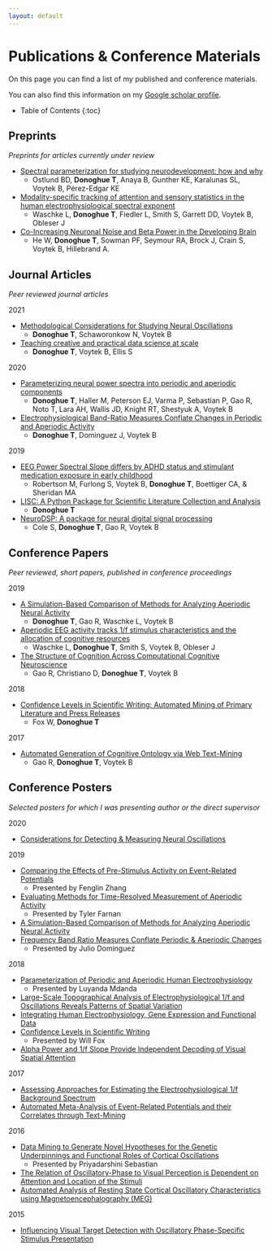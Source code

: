 ```yaml
---
layout: default
---
```


# Publications & Conference Materials

On this page you can find a list of my published and conference materials.

You can also find this information on my
[Google scholar profile](https://scholar.google.com/citations?user=pxZ6AdsAAAAJ&hl=en).

* Table of Contents
{:toc}

## Preprints

*Preprints for articles currently under review*
- [Spectral parameterization for studying neurodevelopment: how and why](https://doi.org/10.31234/osf.io/btqyk)
    - Ostlund BD, **Donoghue T**, Anaya B, Gunther KE, Karalunas SL, Voytek B, Pérez-Edgar KE
- [Modality-specific tracking of attention and sensory statistics in the human electrophysiological spectral exponent](https://doi.org/10.1101/2021.01.13.426522)
    - Waschke L, **Donoghue T**, Fiedler L, Smith S, Garrett DD, Voytek B, Obleser J
- [Co-Increasing Neuronal Noise and Beta Power in the Developing Brain](https://doi.org/10.1101/839258)
    - He W, **Donoghue T**, Sowman PF, Seymour RA, Brock J, Crain S, Voytek B, Hillebrand A.

## Journal Articles

*Peer reviewed journal articles*

2021
- [Methodological Considerations for Studying Neural Oscillations]( https://doi.org/10.1111/ejn.15361)
    - **Donoghue T**, Schaworonkow N, Voytek B
- [Teaching creative and practical data science at scale](https://doi.org/10.1080/10691898.2020.1860725)
    - **Donoghue T**, Voytek B, Ellis S

2020
- [Parameterizing neural power spectra into periodic and aperiodic components](https://doi.org/10.1038/s41593-020-00744-x)
    - **Donoghue T**, Haller M, Peterson EJ, Varma P, Sebastian P, Gao R, Noto T, Lara AH, Wallis JD, Knight RT, Shestyuk A, Voytek B
- [Electrophysiological Band-Ratio Measures Conflate Changes in Periodic and Aperiodic Activity](https://doi.org/10.1101/2020.01.11.900977)
    - **Donoghue T**, Dominguez J, Voytek B

2019
- [EEG Power Spectral Slope differs by ADHD status and stimulant medication exposure in early childhood](https://doi.org/10.1152/jn.00388.2019)
    - Robertson M, Furlong S, Voytek B, **Donoghue T**, Boettiger CA, & Sheridan MA
- [LISC: A Python Package for Scientific Literature Collection and Analysis](https://joss.theoj.org/papers/10.21105/joss.01674)
    - **Donoghue T**
- [NeuroDSP: A package for neural digital signal processing](https://joss.theoj.org/papers/10.21105/joss.01272)
    - Cole S, **Donoghue T**, Gao R, Voytek B

## Conference Papers

*Peer reviewed, short papers, published in conference proceedings*

2019
- [A Simulation-Based Comparison of Methods for Analyzing Aperiodic Neural Activity](https://ccneuro.org/2019/proceedings/0000783.pdf)
    - **Donoghue T**, Gao R, Waschke L, Voytek B
- [Aperiodic EEG activity tracks 1/f stimulus characteristics and the allocation of cognitive resources](https://ccneuro.org/2019/proceedings/0000936.pdf)
    - Waschke L, **Donoghue T**, Smith S, Voytek B, Obleser J
- [The Structure of Cognition Across Computational Cognitive Neuroscience](https://ccneuro.org/2019/proceedings/0001130.pdf)
    - Gao R, Christiano D, **Donoghue T**, Voytek B

2018
- [Confidence Levels in Scientific Writing: Automated Mining of Primary Literature and Press Releases](http://mindmodeling.org/cogsci2018/papers/0323/0323.pdf)
    - Fox W, **Donoghue T**

2017
- [Automated Generation of Cognitive Ontology via Web Text-Mining](https://mindmodeling.org/cogsci2017/papers/0395/paper0395.pdf)
    - Gao R, **Donoghue T**, Voytek B

## Conference Posters

*Selected posters for which I was presenting author or the direct supervisor*

2020
- [Considerations for Detecting & Measuring Neural Oscillations](https://www.dropbox.com/s/jz9fpdk4v8am18h/Donoghue%26Voytek-ConsiderationsMeasuringNeuralOscillations.pdf?dl=0)

2019
- [Comparing the Effects of Pre-Stimulus Activity on Event-Related Potentials](https://www.dropbox.com/s/e4k5hxevv1gsmql/Zhang-SfN-Poster.pdf?dl=0)
    - Presented by Fenglin Zhang
- [Evaluating Methods for Time-Resolved Measurement of Aperiodic Activity](https://www.dropbox.com/s/znwhq3rd6uvfn1q/SfN2019-Farnan-AperiodicInTime.pdf?dl=0)
    - Presented by Tyler Farnan
- [A Simulation-Based Comparison of Methods for Analyzing Aperiodic Neural Activity](https://www.dropbox.com/s/9qrxrswf4x6w4iq/DonoghueEtal-CCN2019.pdf?dl=0)
- [Frequency Band Ratio Measures Conflate Periodic & Aperiodic Changes](https://www.dropbox.com/s/4lghj9218s4hgix/DomiguezEtal_BandRatiosPoster.pdf?dl=0)
    - Presented by Julio Dominguez

2018
- [Parameterization of Periodic and Aperiodic Human Electrophysiology](https://www.dropbox.com/s/alwwb6ahb1wjank/MdandaEtal-SfN2018.pdf?dl=0)
    - Presented by Luyanda Mdanda
- [Large-Scale Topographical Analysis of Electrophysiological 1/f and Oscillations Reveals Patterns of Spatial Variation](https://www.dropbox.com/s/k5koyibwuaclx5k/DonoghueEtal-Biomag2018.pdf?dl=0)
- [Integrating Human Electrophysiology, Gene Expression and Functional Data](https://www.dropbox.com/s/al0bggj4mgqffat/DonoghueEtal-Neuroinformatics2018.pdf?dl=0)
- [Confidence Levels in Scientific Writing](https://www.dropbox.com/s/i41jllv5ojf9qno/Fox%26Donoghue_ConfidenceScanner_CogSciPoster.pdf?dl=0)
    - Presented by Will Fox
- [Alpha Power and 1/f Slope Provide Independent Decoding of Visual Spatial Attention](https://www.dropbox.com/s/72y86jege2lx0sf/Donoghue&Voytek_CNS2018_EEGDecoding.pdf?dl=0)

2017
- [Assessing Approaches for Estimating the Electrophysiological 1/f Background Spectrum](https://www.dropbox.com/s/d5zxqdw55my79dx/DonoghueT_SfN2017.pdf?dl=0)
- [Automated Meta-Analysis of Event-Related Potentials and their Correlates through Text-Mining](https://www.dropbox.com/s/sgnz7ecd3qp6tb7/TDonoghue_ERPSCANR_CNS2017.pdf?dl=0)

2016
- [Data Mining to Generate Novel Hypotheses for the Genetic Underpinnings and Functional Roles of Cortical Oscillations](https://www.dropbox.com/s/4sqn0pudpqycu4r/SebastianDonoghueEtal_MEGmapping_SfN2016.pdf?dl=0)
    - Presented by Priyadarshini Sebastian
- [The Relation of Oscillatory-Phase to Visual Perception is Dependent on Attention and Location of the Stimuli](https://www.dropbox.com/s/gvcsj2l2dzw3ler/TDonoghue_PhaseAttention_SfN2016.pdf?dl=0)
- [Automated Analysis of Resting State Cortical Oscillatory Characteristics using Magnetoencephalography (MEG)](https://www.dropbox.com/s/actfrml5efszd4u/TDonoghue_MEGmapping_BIOMAG2016.pdf?dl=0)

2015
- [Influencing Visual Target Detection with Oscillatory Phase-Specific Stimulus Presentation](https://www.dropbox.com/s/1o5whrrrukd5oy3/GougeletDonoghueEtal_RealTimePhasePresentation_SfN2015.pdf?dl=0)
